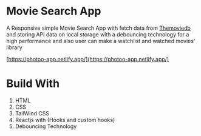 # Movie Search App

A Responsive simple Movie Search App with fetch data from [Themoviedb](https://api.themoviedb.org) and storing API data on local storage with a debouncing technology
for a high performance and also user can make a watchlist and watched movies' library

[https://photoo-app.netlify.app/](https://photoo-app.netlify.app/)

# Build With

1. HTML
2. CSS
3. TailWind CSS
4. Reactjs with (Hooks and custom hooks)
5. Debouncing Technology
